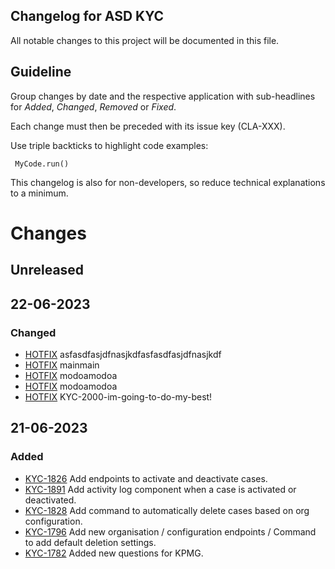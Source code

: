 ## Changelog for ASD KYC
All notable changes to this project will be documented in this file.

## Guideline
 
Group changes by date and the respective application with sub-headlines for _Added_, _Changed_, _Removed_ or _Fixed_.

Each change must then be preceded with its issue key (CLA-XXX).

Use triple backticks to highlight code examples:
```
 MyCode.run()
```

This changelog is also for non-developers, so reduce technical explanations to a minimum.

# Changes
## Unreleased

## 22-06-2023
### Changed
- [HOTFIX](https://linear.app/penneo/issue/HOTFIX) asfasdfasjdfnasjkdfasfasdfasjdfnasjkdf
- [HOTFIX](https://linear.app/penneo/issue/HOTFIX) mainmain
- [HOTFIX](https://linear.app/penneo/issue/HOTFIX) modoamodoa
- [HOTFIX](https://linear.app/penneo/issue/HOTFIX) modoamodoa
- [HOTFIX](https://linear.app/penneo/issue/HOTFIX) KYC-2000-im-going-to-do-my-best!

## 21-06-2023
### Added
- [KYC-1826](https://linear.app/asd/issue/KYC-1826) Add endpoints to activate and deactivate cases.
- [KYC-1891](https://linear.app/asd/issue/KYC-1891) Add activity log component when a case is activated or deactivated.
- [KYC-1828](https://linear.app/asd/issue/KYC-1865) Add command to automatically delete cases based on org configuration.
- [KYC-1796](https://linear.app/asd/issue/KYC-1865) Add new organisation / configuration endpoints / Command to add default deletion settings.
- [KYC-1782](https://linear.app/asd/issue/KYC-1782) Added new questions for KPMG.
